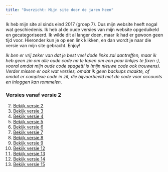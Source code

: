 ```yaml
---
title: "Overzicht: Mijn site door de jaren heen"
---
```


Ik heb mijn site al sinds eind 2017 (groep 7). Dus mijn website heeft nogal wat geschiedenis. Ik heb al de oude versies van mijn website opgeduikeld en gecategoriseerd. Ik wilde dit al langer doen, maar ik had er gewoon geen tijd voor. Hieronder kun je op een link klikken, en dan wordt je naar die versie van mijn site gebracht. Enjoy!

_Ik ben er vrij zeker van dat je best veel dode links zal aantreffen, maar ik heb geen zin om alle oude code na te lopen om een paar linkjes te fixen :), vooral omdat mijn oude code spagetti is (mijn nieuwe code ook trouwens). Verder missen er ook wat versies, omdat ik geen backups maakte, of omdat er complexe code in zit, die bijvoorbeeld met de code voor accounts en inloggen kan rommelen._

### Versies vanaf versie 2

<!-- I use HTML here because markdown doesn't have the `start` attribute -->
<ol start="2">
    <li><a href="/website/v/2/" target="_blank">Bekijk versie 2</a></li>
    <li><a href="/website/v/3/" target="_blank">Bekijk versie 3</a></li>
    <li><a href="/website/v/4/" target="_blank">Bekijk versie 4</a></li>
    <li><a href="/website/v/5/" target="_blank">Bekijk versie 5</a></li>
    <li><a href="/website/v/6/" target="_blank">Bekijk versie 6</a></li>
    <li><a href="/website/v/7/" target="_blank">Bekijk versie 7</a></li>
    <li><a href="/website/v/8/" target="_blank">Bekijk versie 8</a></li>
    <li><a href="/website/v/9/" target="_blank">Bekijk versie 9</a></li>
    <li><a href="/website/v/12/" target="_blank">Bekijk versie 12</a></li>
    <li><a href="/website/v/13/" target="_blank">Bekijk versie 13</a></li>
    <li><a href="/website/v/14/" target="_blank">Bekijk versie 14</a></li>
    <li><a href="/website/v/15/" target="_blank">Bekijk versie 15</a></li>
</ol>
